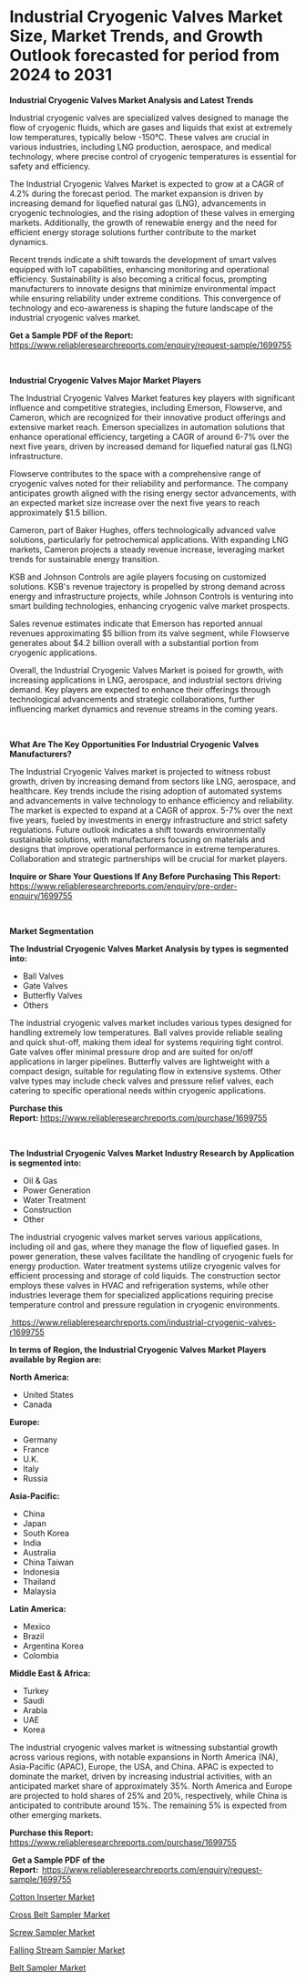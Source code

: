 <p><h1>Industrial Cryogenic Valves Market Size, Market Trends, and Growth Outlook forecasted for period from 2024 to 2031</h1></p><p><strong>Industrial Cryogenic Valves Market Analysis and Latest Trends</strong></p>
<p><p>Industrial cryogenic valves are specialized valves designed to manage the flow of cryogenic fluids, which are gases and liquids that exist at extremely low temperatures, typically below -150°C. These valves are crucial in various industries, including LNG production, aerospace, and medical technology, where precise control of cryogenic temperatures is essential for safety and efficiency.</p><p>The Industrial Cryogenic Valves Market is expected to grow at a CAGR of 4.2% during the forecast period. The market expansion is driven by increasing demand for liquefied natural gas (LNG), advancements in cryogenic technologies, and the rising adoption of these valves in emerging markets. Additionally, the growth of renewable energy and the need for efficient energy storage solutions further contribute to the market dynamics.</p><p>Recent trends indicate a shift towards the development of smart valves equipped with IoT capabilities, enhancing monitoring and operational efficiency. Sustainability is also becoming a critical focus, prompting manufacturers to innovate designs that minimize environmental impact while ensuring reliability under extreme conditions. This convergence of technology and eco-awareness is shaping the future landscape of the industrial cryogenic valves market.</p></p>
<p><strong>Get a Sample PDF of the Report:&nbsp;</strong> <a href="https://www.reliableresearchreports.com/enquiry/request-sample/1699755?utm_campaign=1470&utm_medium=2&utm_source=Github&utm_content=ia&utm_term=20102024&utm_id=industrial-cryogenic-valves">https://www.reliableresearchreports.com/enquiry/request-sample/1699755</a></p>
<p>&nbsp;</p>
<p><strong>Industrial Cryogenic Valves Major Market Players</strong></p>
<p><p>The Industrial Cryogenic Valves Market features key players with significant influence and competitive strategies, including Emerson, Flowserve, and Cameron, which are recognized for their innovative product offerings and extensive market reach. Emerson specializes in automation solutions that enhance operational efficiency, targeting a CAGR of around 6-7% over the next five years, driven by increased demand for liquefied natural gas (LNG) infrastructure.</p><p>Flowserve contributes to the space with a comprehensive range of cryogenic valves noted for their reliability and performance. The company anticipates growth aligned with the rising energy sector advancements, with an expected market size increase over the next five years to reach approximately $1.5 billion.</p><p>Cameron, part of Baker Hughes, offers technologically advanced valve solutions, particularly for petrochemical applications. With expanding LNG markets, Cameron projects a steady revenue increase, leveraging market trends for sustainable energy transition.</p><p>KSB and Johnson Controls are agile players focusing on customized solutions. KSB's revenue trajectory is propelled by strong demand across energy and infrastructure projects, while Johnson Controls is venturing into smart building technologies, enhancing cryogenic valve market prospects.</p><p>Sales revenue estimates indicate that Emerson has reported annual revenues approximating $5 billion from its valve segment, while Flowserve generates about $4.2 billion overall with a substantial portion from cryogenic applications. </p><p>Overall, the Industrial Cryogenic Valves Market is poised for growth, with increasing applications in LNG, aerospace, and industrial sectors driving demand. Key players are expected to enhance their offerings through technological advancements and strategic collaborations, further influencing market dynamics and revenue streams in the coming years.</p></p>
<p>&nbsp;</p>
<p><strong>What Are The Key Opportunities For Industrial Cryogenic Valves Manufacturers?</strong></p>
<p><p>The Industrial Cryogenic Valves market is projected to witness robust growth, driven by increasing demand from sectors like LNG, aerospace, and healthcare. Key trends include the rising adoption of automated systems and advancements in valve technology to enhance efficiency and reliability. The market is expected to expand at a CAGR of approx. 5-7% over the next five years, fueled by investments in energy infrastructure and strict safety regulations. Future outlook indicates a shift towards environmentally sustainable solutions, with manufacturers focusing on materials and designs that improve operational performance in extreme temperatures. Collaboration and strategic partnerships will be crucial for market players.</p></p>
<p><strong>Inquire or Share Your Questions If Any Before Purchasing This Report:</strong> <a href="https://www.reliableresearchreports.com/enquiry/pre-order-enquiry/1699755?utm_campaign=1470&utm_medium=2&utm_source=Github&utm_content=ia&utm_term=20102024&utm_id=industrial-cryogenic-valves">https://www.reliableresearchreports.com/enquiry/pre-order-enquiry/1699755</a></p>
<p>&nbsp;</p>
<p><strong>Market Segmentation</strong></p>
<p><strong>The Industrial Cryogenic Valves Market Analysis by types is segmented into:</strong></p>
<p><ul><li>Ball Valves</li><li>Gate Valves</li><li>Butterfly Valves</li><li>Others</li></ul></p>
<p><p>The industrial cryogenic valves market includes various types designed for handling extremely low temperatures. Ball valves provide reliable sealing and quick shut-off, making them ideal for systems requiring tight control. Gate valves offer minimal pressure drop and are suited for on/off applications in larger pipelines. Butterfly valves are lightweight with a compact design, suitable for regulating flow in extensive systems. Other valve types may include check valves and pressure relief valves, each catering to specific operational needs within cryogenic applications.</p></p>
<p><strong>Purchase this Report:&nbsp;</strong><a href="https://www.reliableresearchreports.com/purchase/1699755?utm_campaign=1470&utm_medium=2&utm_source=Github&utm_content=ia&utm_term=20102024&utm_id=industrial-cryogenic-valves">https://www.reliableresearchreports.com/purchase/1699755</a></p>
<p>&nbsp;</p>
<p><strong>The Industrial Cryogenic Valves Market Industry Research by Application is segmented into:</strong></p>
<p><ul><li>Oil & Gas</li><li>Power Generation</li><li>Water Treatment</li><li>Construction</li><li>Other</li></ul></p>
<p><p>The industrial cryogenic valves market serves various applications, including oil and gas, where they manage the flow of liquefied gases. In power generation, these valves facilitate the handling of cryogenic fuels for energy production. Water treatment systems utilize cryogenic valves for efficient processing and storage of cold liquids. The construction sector employs these valves in HVAC and refrigeration systems, while other industries leverage them for specialized applications requiring precise temperature control and pressure regulation in cryogenic environments.</p></p>
<p><a href="https://www.reliableresearchreports.com/industrial-cryogenic-valves-r1699755?utm_campaign=1470&utm_medium=2&utm_source=Github&utm_content=ia&utm_term=20102024&utm_id=industrial-cryogenic-valves">&nbsp;https://www.reliableresearchreports.com/industrial-cryogenic-valves-r1699755</a></p>
<p><strong>In terms of Region, the Industrial Cryogenic Valves Market Players available by Region are:</strong></p>
<p>
    <p> <strong> North America: </strong>
        <ul>
            <li>United States</li>
            <li>Canada</li>
        </ul>
        </p> 
    <p> <strong> Europe: </strong>
        <ul>
            <li>Germany</li>
            <li>France</li>
            <li>U.K.</li>
            <li>Italy</li>
            <li>Russia</li>
        </ul>
        </p> 
    <p> <strong> Asia-Pacific: </strong>
        <ul>
            <li>China</li>
            <li>Japan</li>
            <li>South Korea</li>
            <li>India</li>
            <li>Australia</li>
            <li>China Taiwan</li>
            <li>Indonesia</li>
            <li>Thailand</li>
            <li>Malaysia</li>
        </ul>
        </p> 
    <p> <strong> Latin America: </strong>
        <ul>
            <li>Mexico</li>
            <li>Brazil</li>
            <li>Argentina Korea</li>
            <li>Colombia</li>
        </ul>
        </p> 
    <p> <strong> Middle East & Africa: </strong>
        <ul>
            <li>Turkey</li>
            <li>Saudi</li>
            <li>Arabia</li>
            <li>UAE</li>
            <li>Korea</li>
        </ul>
    </p>
    </p>
<p><p>The industrial cryogenic valves market is witnessing substantial growth across various regions, with notable expansions in North America (NA), Asia-Pacific (APAC), Europe, the USA, and China. APAC is expected to dominate the market, driven by increasing industrial activities, with an anticipated market share of approximately 35%. North America and Europe are projected to hold shares of 25% and 20%, respectively, while China is anticipated to contribute around 15%. The remaining 5% is expected from other emerging markets.</p></p>
<p><strong>Purchase this Report: </strong><a href="https://www.reliableresearchreports.com/purchase/1699755?utm_campaign=1470&utm_medium=2&utm_source=Github&utm_content=ia&utm_term=20102024&utm_id=industrial-cryogenic-valves">https://www.reliableresearchreports.com/purchase/1699755</a></p>
<p>&nbsp;<strong>Get a Sample PDF of the Report:&nbsp;&nbsp;</strong><a href="https://www.reliableresearchreports.com/enquiry/request-sample/1699755?utm_campaign=1470&utm_medium=2&utm_source=Github&utm_content=ia&utm_term=20102024&utm_id=industrial-cryogenic-valves">https://www.reliableresearchreports.com/enquiry/request-sample/1699755</a></p>
<p><strong></strong></p>
<p><p><a href="https://www.linkedin.com/pulse/cotton-inserter-market-revolution-2024-2031-trends-shaping-jvfaf?utm_campaign=1470&utm_medium=2&utm_source=Github&utm_content=ia&utm_term=20102024&utm_id=industrial-cryogenic-valves">Cotton Inserter Market</a></p><p><a href="https://www.linkedin.com/pulse/exploring-cross-belt-sampler-market-strategic-insights-growth-kjfnf?utm_campaign=1470&utm_medium=2&utm_source=Github&utm_content=ia&utm_term=20102024&utm_id=industrial-cryogenic-valves">Cross Belt Sampler Market</a></p><p><a href="https://www.linkedin.com/pulse/screw-sampler-revenue-growth-report-2024-2031-blackhawk-analytics-hxrif?utm_campaign=1470&utm_medium=2&utm_source=Github&utm_content=ia&utm_term=20102024&utm_id=industrial-cryogenic-valves">Screw Sampler Market</a></p><p><a href="https://www.linkedin.com/pulse/digital-transformation-falling-stream-sampler-industry-market-3tf6f?utm_campaign=1470&utm_medium=2&utm_source=Github&utm_content=ia&utm_term=20102024&utm_id=industrial-cryogenic-valves">Falling Stream Sampler Market</a></p><p><a href="https://www.linkedin.com/pulse/belt-sampler-market-growth-outlook-from-2024-2031-projecting-e4r2f?utm_campaign=1470&utm_medium=2&utm_source=Github&utm_content=ia&utm_term=20102024&utm_id=industrial-cryogenic-valves">Belt Sampler Market</a></p></p>
